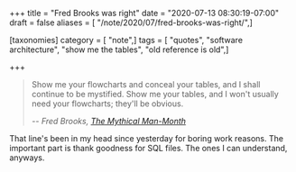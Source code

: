 +++
title = "Fred Brooks was right"
date = "2020-07-13 08:30:19-07:00"
draft = false
aliases = [ "/note/2020/07/fred-brooks-was-right/",]

[taxonomies]
category = [ "note",]
tags = [ "quotes", "software architecture", "show me the tables", "old reference is old",]

+++

[The Mythical Man-Month]: https://archive.org/details/MythicalManMonth

> Show me your flowcharts and conceal your tables, and I shall continue to be
> mystified. Show me your tables, and I won't usually need your flowcharts;
> they'll be obvious.
>
> -- <cite>Fred Brooks, [The Mythical Man-Month][]</cite>

That line's been in my head since yesterday for boring work reasons. The
important part is thank goodness for SQL files. The ones I can understand,
anyways.